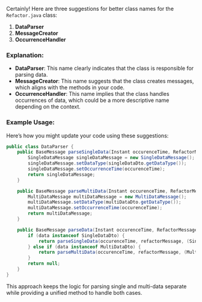 Certainly! Here are three suggestions for better class names for the `Refactor.java` class:

1. **DataParser**
2. **MessageCreator**
3. **OccurrenceHandler**

### Explanation:
- **DataParser**: This name clearly indicates that the class is responsible for parsing data.
- **MessageCreator**: This name suggests that the class creates messages, which aligns with the methods in your code.
- **OccurrenceHandler**: This name implies that the class handles occurrences of data, which could be a more descriptive name depending on the context.

### Example Usage:
Here’s how you might update your code using these suggestions:

```java
public class DataParser {
    public BaseMessage parseSingleData(Instant occurenceTime, RefactorMessage refactorMessage, SingleDataDto singleDataDto) {
        SingleDataMessage singleDataMessage = new SingleDataMessage();
        singleDataMessage.setDataType(singleDataDto.getDataType());
        singleDataMessage.setOccurrenceTime(occurenceTime);
        return singleDataMessage;
    }

    public BaseMessage parseMultiData(Instant occurenceTime, RefactorMessage refactorMessage, MultiDataDto multiDataDto) {
        MultiDataMessage multiDataMessage = new MultiDataMessage();
        multiDataMessage.setDataType(multiDataDto.getDataType());
        multiDataMessage.setOccurrenceTime(occurenceTime);
        return multiDataMessage;
    }

    public BaseMessage parseData(Instant occurenceTime, RefactorMessage refactorMessage, Object data) {
        if (data instanceof SingleDataDto) {
            return parseSingleData(occurenceTime, refactorMessage, (SingleDataDto) data);
        } else if (data instanceof MultiDataDto) {
            return parseMultiData(occurenceTime, refactorMessage, (MultiDataDto) data);
        }
        return null;
    }
}
```

This approach keeps the logic for parsing single and multi-data separate while providing a unified method to handle both cases.